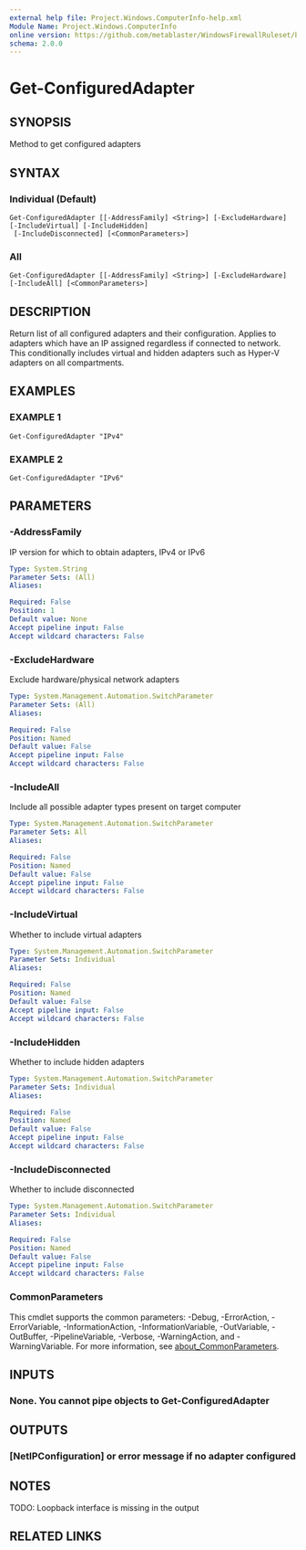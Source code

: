 ```yaml
---
external help file: Project.Windows.ComputerInfo-help.xml
Module Name: Project.Windows.ComputerInfo
online version: https://github.com/metablaster/WindowsFirewallRuleset/blob/master/Modules/Project.Windows.ComputerInfo/Help/en-US/Get-ConfiguredAdapter.md
schema: 2.0.0
---
```


# Get-ConfiguredAdapter

## SYNOPSIS

Method to get configured adapters

## SYNTAX

### Individual (Default)

```none
Get-ConfiguredAdapter [[-AddressFamily] <String>] [-ExcludeHardware] [-IncludeVirtual] [-IncludeHidden]
 [-IncludeDisconnected] [<CommonParameters>]
```

### All

```none
Get-ConfiguredAdapter [[-AddressFamily] <String>] [-ExcludeHardware] [-IncludeAll] [<CommonParameters>]
```

## DESCRIPTION

Return list of all configured adapters and their configuration.
Applies to adapters which have an IP assigned regardless if connected to network.
This conditionally includes virtual and hidden adapters such as Hyper-V adapters on all compartments.

## EXAMPLES

### EXAMPLE 1

```none
Get-ConfiguredAdapter "IPv4"
```

### EXAMPLE 2

```none
Get-ConfiguredAdapter "IPv6"
```

## PARAMETERS

### -AddressFamily

IP version for which to obtain adapters, IPv4 or IPv6

```yaml
Type: System.String
Parameter Sets: (All)
Aliases:

Required: False
Position: 1
Default value: None
Accept pipeline input: False
Accept wildcard characters: False
```

### -ExcludeHardware

Exclude hardware/physical network adapters

```yaml
Type: System.Management.Automation.SwitchParameter
Parameter Sets: (All)
Aliases:

Required: False
Position: Named
Default value: False
Accept pipeline input: False
Accept wildcard characters: False
```

### -IncludeAll

Include all possible adapter types present on target computer

```yaml
Type: System.Management.Automation.SwitchParameter
Parameter Sets: All
Aliases:

Required: False
Position: Named
Default value: False
Accept pipeline input: False
Accept wildcard characters: False
```

### -IncludeVirtual

Whether to include virtual adapters

```yaml
Type: System.Management.Automation.SwitchParameter
Parameter Sets: Individual
Aliases:

Required: False
Position: Named
Default value: False
Accept pipeline input: False
Accept wildcard characters: False
```

### -IncludeHidden

Whether to include hidden adapters

```yaml
Type: System.Management.Automation.SwitchParameter
Parameter Sets: Individual
Aliases:

Required: False
Position: Named
Default value: False
Accept pipeline input: False
Accept wildcard characters: False
```

### -IncludeDisconnected

Whether to include disconnected

```yaml
Type: System.Management.Automation.SwitchParameter
Parameter Sets: Individual
Aliases:

Required: False
Position: Named
Default value: False
Accept pipeline input: False
Accept wildcard characters: False
```

### CommonParameters

This cmdlet supports the common parameters: -Debug, -ErrorAction, -ErrorVariable, -InformationAction, -InformationVariable, -OutVariable, -OutBuffer, -PipelineVariable, -Verbose, -WarningAction, and -WarningVariable. For more information, see [about_CommonParameters](http://go.microsoft.com/fwlink/?LinkID=113216).

## INPUTS

### None. You cannot pipe objects to Get-ConfiguredAdapter

## OUTPUTS

### [NetIPConfiguration] or error message if no adapter configured

## NOTES

TODO: Loopback interface is missing in the output

## RELATED LINKS
